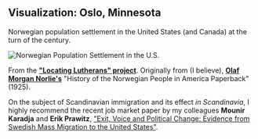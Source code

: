 ## Visualization: Oslo, Minnesota

Norwegian population settlement in the United States (and Canada) at the turn of the century. 

![Norwegian Population Settlement in the U.S.](http://pages.stolaf.edu/locluth/files/2014/07/Norlie-settlement-map-e1406570641845.png)

From the **["Locating Lutherans" project](http://pages.stolaf.edu/locluth/project/usa-scale/)**. Originally from (I believe), **[Olaf Morgan Norlie's](https://en.wikipedia.org/wiki/Olaf_M._Norlie)** "History of the Norwegian People in America Paperback" (1925). 

On the subject of Scandinavian immigration and its effect _in Scandinavia_, I highly recommend the recent job market paper by my colleagues **Mounir Karadja** and **Erik Prawitz**, ["Exit, Voice and Political Change: Evidence from Swedish Mass Migration to the United States"](https://www.dropbox.com/s/qmxomggukmflct6/KaradjaPrawitz2015-ExitVoicePoliticalChange.pdf?dl=0?raw=1 "Exit, Voice and Political Change: Evidence from Swedish Mass Migration to the United States"). 